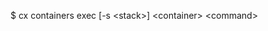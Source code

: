 <!-- post: containers_usage -->


$ cx containers exec [-s &lt;stack&gt;] &lt;container&gt; &lt;command&gt;
